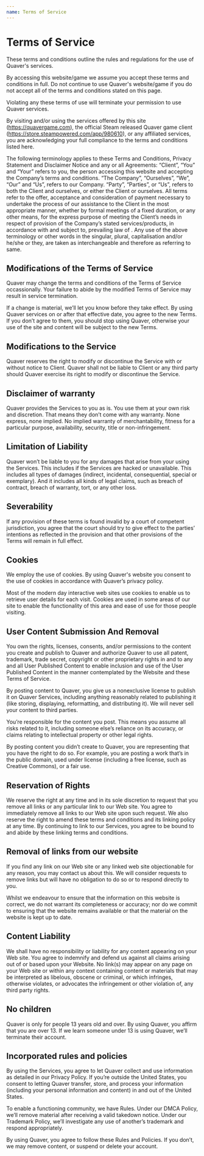 ```yaml
---
name: Terms of Service
---
```



# Terms of Service

These terms and conditions outline the rules and regulations for the use of Quaver's services.

By accessing this website/game we assume you accept these terms and conditions in full. Do not continue to use Quaver's website/game if you do not accept all of the terms and conditions stated on this page.

Violating any these terms of use will terminate your permission to use Quaver services.

By visiting and/or using the services offered by this site (https://quavergame.com), the official Steam released Quaver game client (https://store.steampowered.com/app/980610), or any affiliated services, you are acknowledging your full compliance to the terms and conditions listed here.

The following terminology applies to these Terms and Conditions, Privacy Statement and Disclaimer Notice and any or all Agreements: “Client”, “You” and “Your” refers to you, the person accessing this website and accepting the Company’s terms and conditions. “The Company”, “Ourselves”, “We”, “Our” and “Us”, refers to our Company. “Party”, “Parties”, or “Us”, refers to both the Client and ourselves, or either the Client or ourselves. All terms refer to the offer, acceptance and consideration of payment necessary to undertake the process of our assistance to the Client in the most appropriate manner, whether by formal meetings of a fixed duration, or any other means, for the express purpose of meeting the Client’s needs in respect of provision of the Company’s stated services/products, in accordance with and subject to, prevailing law of . Any use of the above terminology or other words in the singular, plural, capitalisation and/or he/she or they, are taken as interchangeable and therefore as referring to same.

## Modifications of the Terms of Service

Quaver may change the terms and conditions of the Terms of Service occassionally. Your failure to abide by the modified Terms of Service may result in service termination.

If a change is material, we’ll let you know before they take effect. By using Quaver services on or after that effective date, you agree to the new Terms. If you don’t agree to them, you should stop using Quaver, otherwise your use of the site and content will be subject to the new Terms.

## Modifications to the Service

Quaver reserves the right to modify or discontinue the Service with or without notice to Client. Quaver shall not be liable to Client or any third party should Quaver exercise its right to modify or discontinue the Service.

## Disclaimer of warranty

Quaver provides the Services to you as is. You use them at your own risk and discretion. That means they don’t come with any warranty. None express, none implied. No implied warranty of merchantability, fitness for a particular purpose, availability, security, title or non-infringement.

## Limitation of Liability

Quaver won’t be liable to you for any damages that arise from your using the Services. This includes if the Services are hacked or unavailable. This includes all types of damages (indirect, incidental, consequential, special or exemplary). And it includes all kinds of legal claims, such as breach of contract, breach of warranty, tort, or any other loss.

## Severability

If any provision of these terms is found invalid by a court of competent jurisdiction, you agree that the court should try to give effect to the parties’ intentions as reflected in the provision and that other provisions of the Terms will remain in full effect.

## Cookies

We employ the use of cookies. By using Quaver's website you consent to the use of cookies in accordance with Quaver’s privacy policy.

Most of the modern day interactive web sites use cookies to enable us to retrieve user details for each visit. Cookies are used in some areas of our site to enable the functionality of this area and ease of use for those people visiting.

## User Content Submission And Removal

You own the rights, licenses, consents, and/or permissions to the content you create and publish to Quaver and authorize Quaver to use all patent, trademark, trade secret, copyright or other proprietary rights in and to any and all User Published Content to enable inclusion and use of the User Published Content in the manner contemplated by the Website and these Terms of Service.

By posting content to Quaver, you give us a nonexclusive license to publish it on Quaver Services, including anything reasonably related to publishing it (like storing, displaying, reformatting, and distributing it). We will never sell your content to third parties.

You’re responsible for the content you post. This means you assume all risks related to it, including someone else’s reliance on its accuracy, or claims relating to intellectual property or other legal rights.

By posting content you didn’t create to Quaver, you are representing that you have the right to do so. For example, you are posting a work that’s in the public domain, used under license (including a free license, such as Creative Commons), or a fair use.

## Reservation of Rights

We reserve the right at any time and in its sole discretion to request that you remove all links or any particular link to our Web site. You agree to immediately remove all links to our Web site upon such request. We also reserve the right to amend these terms and conditions and its linking policy at any time. By continuing to link to our Services, you agree to be bound to and abide by these linking terms and conditions.

## Removal of links from our website

If you find any link on our Web site or any linked web site objectionable for any reason, you may contact us about this. We will consider requests to remove links but will have no obligation to do so or to respond directly to you.

Whilst we endeavour to ensure that the information on this website is correct, we do not warrant its completeness or accuracy; nor do we commit to ensuring that the website remains available or that the material on the website is kept up to date.

## Content Liability

We shall have no responsibility or liability for any content appearing on your Web site. You agree to indemnify and defend us against all claims arising out of or based upon your Website. No link(s) may appear on any page on your Web site or within any context containing content or materials that may be interpreted as libelous, obscene or criminal, or which infringes, otherwise violates, or advocates the infringement or other violation of, any third party rights.

## No children

Quaver is only for people 13 years old and over. By using Quaver, you affirm that you are over 13. If we learn someone under 13 is using Quaver, we’ll terminate their account.

## Incorporated rules and policies

By using the Services, you agree to let Quaver collect and use information as detailed in our Privacy Policy. If you’re outside the United States, you consent to letting Quaver transfer, store, and process your information (including your personal information and content) in and out of the United States.

To enable a functioning community, we have Rules. Under our DMCA Policy, we’ll remove material after receiving a valid takedown notice. Under our Trademark Policy, we’ll investigate any use of another’s trademark and respond appropriately.

By using Quaver, you agree to follow these Rules and Policies. If you don’t, we may remove content, or suspend or delete your account.
